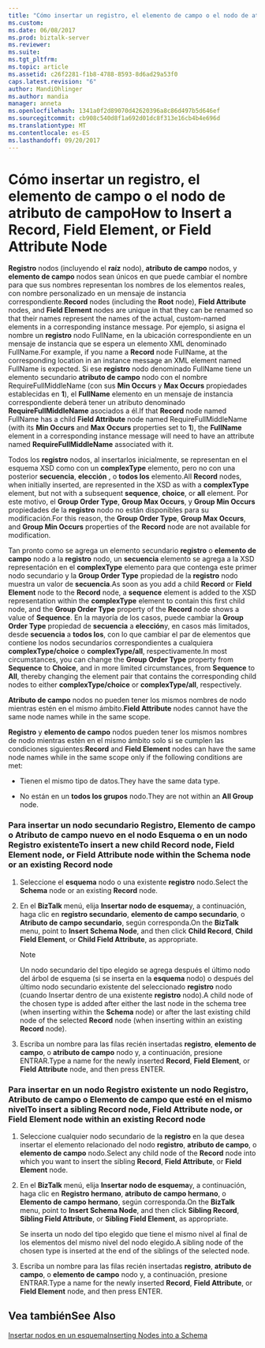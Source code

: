 ```yaml
---
title: "Cómo insertar un registro, el elemento de campo o el nodo de atributo de campo | Documentos de Microsoft"
ms.custom: 
ms.date: 06/08/2017
ms.prod: biztalk-server
ms.reviewer: 
ms.suite: 
ms.tgt_pltfrm: 
ms.topic: article
ms.assetid: c26f2281-f1b8-4788-8593-8d6ad29a53f0
caps.latest.revision: "6"
author: MandiOhlinger
ms.author: mandia
manager: anneta
ms.openlocfilehash: 1341a0f2d89070d42620396a8c86d497b5d646ef
ms.sourcegitcommit: cb908c540d8f1a692d01dc8f313e16cb4b4e696d
ms.translationtype: MT
ms.contentlocale: es-ES
ms.lasthandoff: 09/20/2017
---
```

# <a name="how-to-insert-a-record-field-element-or-field-attribute-node"></a><span data-ttu-id="2f2af-102">Cómo insertar un registro, el elemento de campo o el nodo de atributo de campo</span><span class="sxs-lookup"><span data-stu-id="2f2af-102">How to Insert a Record, Field Element, or Field Attribute Node</span></span>
<span data-ttu-id="2f2af-103">**Registro** nodos (incluyendo el **raíz** nodo), **atributo de campo** nodos, y **elemento de campo** nodos sean únicos en que puede cambiar el nombre para que sus nombres representan los nombres de los elementos reales, con nombre personalizado en un mensaje de instancia correspondiente.</span><span class="sxs-lookup"><span data-stu-id="2f2af-103">**Record** nodes (including the **Root** node), **Field Attribute** nodes, and **Field Element** nodes are unique in that they can be renamed so that their names represent the names of the actual, custom-named elements in a corresponding instance message.</span></span> <span data-ttu-id="2f2af-104">Por ejemplo, si asigna el nombre un **registro** nodo FullName, en la ubicación correspondiente en un mensaje de instancia que se espera un elemento XML denominado FullName.</span><span class="sxs-lookup"><span data-stu-id="2f2af-104">For example, if you name a **Record** node FullName, at the corresponding location in an instance message an XML element named FullName is expected.</span></span> <span data-ttu-id="2f2af-105">Si ese **registro** nodo denominado FullName tiene un elemento secundario **atributo de campo** nodo con el nombre RequireFullMiddleName (con sus **Min Occurs** y **Max Occurs** propiedades establecidas en **1**), el **FullName** elemento en un mensaje de instancia correspondiente deberá tener un atributo denominado **RequireFullMiddleName** asociados a él.</span><span class="sxs-lookup"><span data-stu-id="2f2af-105">If that **Record** node named FullName has a child **Field Attribute** node named RequireFullMiddleName (with its **Min Occurs** and **Max Occurs** properties set to **1**), the **FullName** element in a corresponding instance message will need to have an attribute named **RequireFullMiddleName** associated with it.</span></span>  
  
 <span data-ttu-id="2f2af-106">Todos los **registro** nodos, al insertarlos inicialmente, se representan en el esquema XSD como con un **complexType** elemento, pero no con una posterior **secuencia**, **elección** , o **todos los** elemento.</span><span class="sxs-lookup"><span data-stu-id="2f2af-106">All **Record** nodes, when initially inserted, are represented in the XSD as with a **complexType** element, but not with a subsequent **sequence**, **choice**, or **all** element.</span></span> <span data-ttu-id="2f2af-107">Por este motivo, el **Group Order Type**, **Group Max Occurs**, y **Group Min Occurs** propiedades de la **registro** nodo no están disponibles para su modificación.</span><span class="sxs-lookup"><span data-stu-id="2f2af-107">For this reason, the **Group Order Type**, **Group Max Occurs**, and **Group Min Occurs** properties of the **Record** node are not available for modification.</span></span>  
  
 <span data-ttu-id="2f2af-108">Tan pronto como se agrega un elemento secundario **registro** o **elemento de campo** nodo a la **registro** nodo, un **secuencia** elemento se agrega a la XSD representación en el **complexType** elemento para que contenga este primer nodo secundario y la **Group Order Type** propiedad de la **registro** nodo muestra un valor de **secuencia**.</span><span class="sxs-lookup"><span data-stu-id="2f2af-108">As soon as you add a child **Record** or **Field Element** node to the **Record** node, a **sequence** element is added to the XSD representation within the **complexType** element to contain this first child node, and the **Group Order Type** property of the **Record** node shows a value of **Sequence**.</span></span> <span data-ttu-id="2f2af-109">En la mayoría de los casos, puede cambiar la **Group Order Type** propiedad de **secuencia** a **elección**y, en casos más limitados, desde **secuencia**  a **todos los**, con lo que cambiar el par de elementos que contiene los nodos secundarios correspondientes a cualquiera **complexType/choice** o **complexType/all**, respectivamente.</span><span class="sxs-lookup"><span data-stu-id="2f2af-109">In most circumstances, you can change the **Group Order Type** property from **Sequence** to **Choice**, and in more limited circumstances, from **Sequence** to **All**, thereby changing the element pair that contains the corresponding child nodes to either **complexType/choice** or **complexType/all**, respectively.</span></span>  
  
 <span data-ttu-id="2f2af-110">**Atributo de campo** nodos no pueden tener los mismos nombres de nodo mientras estén en el mismo ámbito.</span><span class="sxs-lookup"><span data-stu-id="2f2af-110">**Field Attribute** nodes cannot have the same node names while in the same scope.</span></span>  
  
 <span data-ttu-id="2f2af-111">**Registro** y **elemento de campo** nodos pueden tener los mismos nombres de nodo mientras estén en el mismo ámbito solo si se cumplen las condiciones siguientes:</span><span class="sxs-lookup"><span data-stu-id="2f2af-111">**Record** and **Field Element** nodes can have the same node names while in the same scope only if the following conditions are met:</span></span>  
  
-   <span data-ttu-id="2f2af-112">Tienen el mismo tipo de datos.</span><span class="sxs-lookup"><span data-stu-id="2f2af-112">They have the same data type.</span></span>  
  
-   <span data-ttu-id="2f2af-113">No están en un **todos los grupos** nodo.</span><span class="sxs-lookup"><span data-stu-id="2f2af-113">They are not within an **All Group** node.</span></span>  
  
### <a name="to-insert-a-new-child-record-node-field-element-node-or-field-attribute-node-within-the-schema-node-or-an-existing-record-node"></a><span data-ttu-id="2f2af-114">Para insertar un nodo secundario Registro, Elemento de campo o Atributo de campo nuevo en el nodo Esquema o en un nodo Registro existente</span><span class="sxs-lookup"><span data-stu-id="2f2af-114">To insert a new child Record node, Field Element node, or Field Attribute node within the Schema node or an existing Record node</span></span>  
  
1.  <span data-ttu-id="2f2af-115">Seleccione el **esquema** nodo o una existente **registro** nodo.</span><span class="sxs-lookup"><span data-stu-id="2f2af-115">Select the **Schema** node or an existing **Record** node.</span></span>  
  
2.  <span data-ttu-id="2f2af-116">En el **BizTalk** menú, elija **Insertar nodo de esquema**y, a continuación, haga clic en **registro secundario**, **elemento de campo secundario**, o  **Atributo de campo secundario**, según corresponda.</span><span class="sxs-lookup"><span data-stu-id="2f2af-116">On the **BizTalk** menu, point to **Insert Schema Node**, and then click **Child Record**, **Child Field Element**, or **Child Field Attribute**, as appropriate.</span></span>  
  
    > [!NOTE]
    >  <span data-ttu-id="2f2af-117">Un nodo secundario del tipo elegido se agrega después el último nodo del árbol de esquema (si se inserta en la **esquema** nodo) o después del último nodo secundario existente del seleccionado **registro** nodo (cuando Insertar dentro de una existente **registro** nodo).</span><span class="sxs-lookup"><span data-stu-id="2f2af-117">A child node of the chosen type is added after either the last node in the schema tree (when inserting within the **Schema** node) or after the last existing child node of the selected **Record** node (when inserting within an existing **Record** node).</span></span>  
  
3.  <span data-ttu-id="2f2af-118">Escriba un nombre para las filas recién insertadas **registro**, **elemento de campo**, o **atributo de campo** nodo y, a continuación, presione ENTRAR.</span><span class="sxs-lookup"><span data-stu-id="2f2af-118">Type a name for the newly inserted **Record**, **Field Element**, or **Field Attribute** node, and then press ENTER.</span></span>  
  
### <a name="to-insert-a-sibling-record-node-field-attribute-node-or-field-element-node-within-an-existing-record-node"></a><span data-ttu-id="2f2af-119">Para insertar en un nodo Registro existente un nodo Registro, Atributo de campo o Elemento de campo que esté en el mismo nivel</span><span class="sxs-lookup"><span data-stu-id="2f2af-119">To insert a sibling Record node, Field Attribute node, or Field Element node within an existing Record node</span></span>  
  
1.  <span data-ttu-id="2f2af-120">Seleccione cualquier nodo secundario de la **registro** en la que desea insertar el elemento relacionado del nodo **registro**, **atributo de campo**, o **elemento de campo** nodo.</span><span class="sxs-lookup"><span data-stu-id="2f2af-120">Select any child node of the **Record** node into which you want to insert the sibling **Record**, **Field Attribute**, or **Field Element** node.</span></span>  
  
2.  <span data-ttu-id="2f2af-121">En el **BizTalk** menú, elija **Insertar nodo de esquema**y, a continuación, haga clic en **Registro hermano**, **atributo de campo hermano**, o **Elemento de campo hermano**, según corresponda.</span><span class="sxs-lookup"><span data-stu-id="2f2af-121">On the **BizTalk** menu, point to **Insert Schema Node**, and then click **Sibling Record**, **Sibling Field Attribute**, or **Sibling Field Element**, as appropriate.</span></span>  
  
     <span data-ttu-id="2f2af-122">Se inserta un nodo del tipo elegido que tiene el mismo nivel al final de los elementos del mismo nivel del nodo elegido.</span><span class="sxs-lookup"><span data-stu-id="2f2af-122">A sibling node of the chosen type is inserted at the end of the siblings of the selected node.</span></span>  
  
3.  <span data-ttu-id="2f2af-123">Escriba un nombre para las filas recién insertadas **registro**, **atributo de campo**, o **elemento de campo** nodo y, a continuación, presione ENTRAR.</span><span class="sxs-lookup"><span data-stu-id="2f2af-123">Type a name for the newly inserted **Record**, **Field Attribute**, or **Field Element** node, and then press ENTER.</span></span>  
  
## <a name="see-also"></a><span data-ttu-id="2f2af-124">Vea también</span><span class="sxs-lookup"><span data-stu-id="2f2af-124">See Also</span></span>  
 [<span data-ttu-id="2f2af-125">Insertar nodos en un esquema</span><span class="sxs-lookup"><span data-stu-id="2f2af-125">Inserting Nodes into a Schema</span></span>](../core/inserting-nodes-into-a-schema.md)